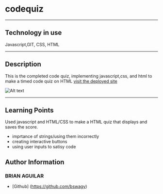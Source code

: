 # codequiz


---
## Technology in use

Javascript,GIT, CSS, HTML

---
## Description
This is the completed code quiz, implementing javascript,css, and html to make a timed code quiz on HTML
[visit the deployed site]( https://bswagy.github.io/codequiz/)

![Alt text](<assets/images/Screenshot 2024-02-14 at 2.13.28 PM.png>)

---
## Learning Points
 Used javascript and HTML/CSS to make a HTML quiz that displays and saves the score.
* imprtance of strings/using them incorrectly
* creating interactive buttons
*  using user inputs to satisy code                                                           


## Author Information

### BRIAN AGUILAR
* [Github] (https://github.com/bswagy)